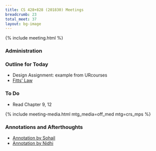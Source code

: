 ```yaml
---
title: CS 428+828 (201830) Meetings
breadcrumb: 23
total_meet: 37
layout: bg-image
---
```

{% include meeting.html %}

### Administration

### Outline for Today

* Design Assignment: example from URcourses
* [Fitts' Law](https://www.youtube.com/watch?v=95RoKSFyQ_k)

### To Do

* Read Chapter 9, 12

{% include meeting-media.html mtg_media=off_med mtg=crs_mps %}

### Annotations and Afterthoughts

* [Annotation by Sohail]( https://urcourses.uregina.ca/mod/oublog/viewpost.php?post=28328)
* [Annotation by Nidhi]( https://urcourses.uregina.ca/mod/oublog/viewpost.php?post=28343)
